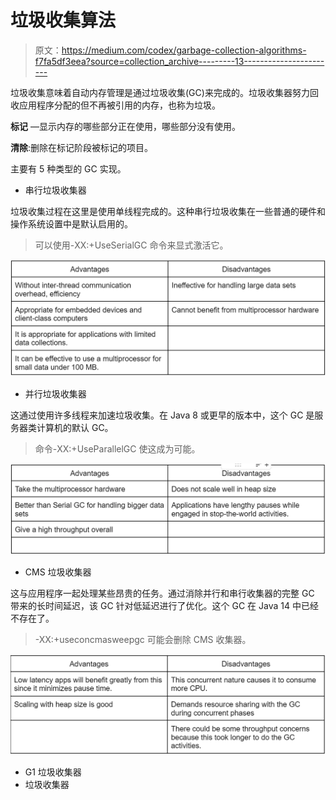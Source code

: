 # 垃圾收集算法

> 原文：<https://medium.com/codex/garbage-collection-algorithms-f7fa5df3eea?source=collection_archive---------13----------------------->

垃圾收集意味着自动内存管理是通过垃圾收集(GC)来完成的。垃圾收集器努力回收应用程序分配的但不再被引用的内存，也称为垃圾。

**标记** —显示内存的哪些部分正在使用，哪些部分没有使用。

**清除**:删除在标记阶段被标记的项目。

主要有 5 种类型的 GC 实现。

*   串行垃圾收集器

垃圾收集过程在这里是使用单线程完成的。这种串行垃圾收集在一些普通的硬件和操作系统设置中是默认启用的。

> 可以使用-XX:+UseSerialGC 命令来显式激活它。

![](img/f509d2404362e94dfc4074d0196af88e.png)

*   并行垃圾收集器

这通过使用许多线程来加速垃圾收集。在 Java 8 或更早的版本中，这个 GC 是服务器类计算机的默认 GC。

> 命令-XX:+UseParallelGC 使这成为可能。

![](img/7b35f7bcca3b255a531eda928c73004e.png)

*   CMS 垃圾收集器

这与应用程序一起处理某些昂贵的任务。通过消除并行和串行收集器的完整 GC 带来的长时间延迟，该 GC 针对低延迟进行了优化。这个 GC 在 Java 14 中已经不存在了。

> -XX:+useconcmasweepgc 可能会删除 CMS 收集器。

![](img/254bfce3dda6439d69e7d323ce09da58.png)

*   G1 垃圾收集器
*   垃圾收集器
